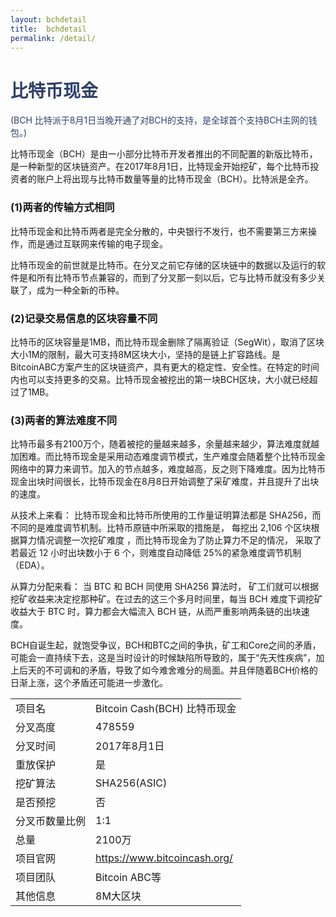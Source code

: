 ```yaml
---
layout: bchdetail
title:  bchdetail
permalink: /detail/
---
```

<h1 style="color: #2F416A" style="color: #2F416A">比特币现金</h1>
<p class="summarytxt" style="color: #2F416A">(BCH 比特派于8月1日当晚开通了对BCH的支持，是全球首个支持BCH主网的钱包。)
</p>
<p>比特币现金（BCH）是由一小部分比特币开发者推出的不同配置的新版比特币，是一种新型的区块链资产。在2017年8月1日，比特现金开始挖矿，每个比特币投资者的账户上将出现与比特币数量等量的比特币现金（BCH）。比特派是全齐。
</p>

<h3 id="tax">(1)两者的传输方式相同</h3>
<p>比特币现金和比特币两者是完全分散的，中央银行不发行，也不需要第三方来操作，而是通过互联网来传输的电子现金。
</p>
<p>比特币现金的前世就是比特币。在分叉之前它存储的区块链中的数据以及运行的软件是和所有比特币节点兼容的，而到了分叉那一刻以后，它与比特币就没有多少关联了，成为一种全新的币种。
</p>

<h3 id="tax">(2)记录交易信息的区块容量不同</h3>
<p>比特币的区块容量是1MB，而比特币现金删除了隔离验证（SegWit），取消了区块大小1M的限制，最大可支持8M区块大小，坚持的是链上扩容路线。是BitcoinABC方案产生的区块链资产，具有更大的稳定性、安全性。在特定的时间内也可以支持更多的交易。比特币现金被挖出的第一块BCH区块，大小就已经超过了1MB。
</p>

<h3 id="tax">(3)两者的算法难度不同</h3>
<p>比特币最多有2100万个，随着被挖的量越来越多，余量越来越少，算法难度就越加困难。而比特币现金是采用动态难度调节模式，生产难度会随着整个比特币现金网络中的算力来调节。加入的节点越多，难度越高，反之则下降难度。因为比特币现金出块时间很长，比特币现金在8月8日开始调整了采矿难度，并且提升了出块的速度。
</p>
<p>从技术上来看： 比特币现金和比特币所使用的工作量证明算法都是 SHA256，而不同的是难度调节机制。比特币原链中所采取的措施是， 每挖出 2,106 个区块根据算力情况调整一次挖矿难度 ，而比特币现金为了防止算力不足的情况， 采取了若最近 12 小时出块数小于 6 个，则难度自动降低 25%的紧急难度调节机制（EDA）。
</p>
<p>从算力分配来看： 当 BTC 和 BCH 同使用 SHA256 算法时， 矿工们就可以根据挖矿收益来决定挖那种矿。在过去的这三个多月时间里，每当 BCH 难度下调挖矿收益大于 BTC 时，算力都会大幅流入 BCH 链，从而严重影响两条链的出块速度。
</p>
<p>BCH自诞生起，就饱受争议，BCH和BTC之间的争执，矿工和Core之间的矛盾，可能会一直持续下去，这是当时设计的时候缺陷所导致的，属于“先天性疾病”，加上后天的不可调和的矛盾，导致了如今难舍难分的局面。并且伴随着BCH价格的日渐上涨，这个矛盾还可能进一步激化。
</p>
<table class="center">
  <tbody>
    <tr>
        <td class="tablehalf">项目名</td>
        <td class="tablehalf">Bitcoin Cash(BCH) 比特币现金</td>
    </tr>
    <tr>
        <td>分叉高度</td>
        <td>478559</td>
    </tr>
    <tr>
        <td>分叉时间</td>
        <td>2017年8月1日</td>
    </tr>
    <tr>
        <td>重放保护</td>
        <td>是</td>
    </tr>
    <tr>
        <td>挖矿算法</td>
        <td>SHA256(ASIC)</td>
    </tr>
    <tr>
        <td>是否预挖</td>
        <td>否</td>
    </tr>
    <tr>
        <td>分叉币数量比例</td>
        <td>1:1</td>
    </tr>
    <tr>
        <td>总量</td>
        <td>2100万</td>
    </tr>
    <tr>
        <td>项目官网</td>
        <td><a href="https://www.bitcoincash.org/" target="_blank">https://www.bitcoincash.org/</a></td>
    </tr>
    <tr>
        <td>项目团队</td>
        <td>Bitcoin ABC等</td>
    </tr>
    <tr>
        <td>其他信息</td>
        <td>8M大区块</td>
    </tr>
  </tbody>
</table>
